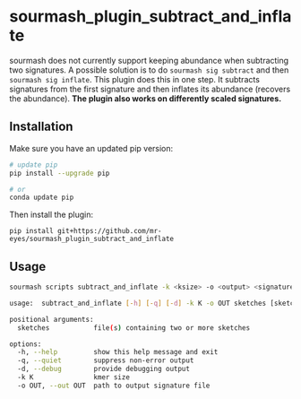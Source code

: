 # sourmash_plugin_subtract_and_inflate

sourmash does not currently support keeping abundance when subtracting two signatures. A possible solution is to do `sourmash sig subtract` and then `sourmash sig inflate`. This plugin does this in one step. It subtracts signatures from the first signature and then inflates its abundance (recovers the abundance). **The plugin also works on differently scaled signatures.**

## Installation

Make sure you have an updated pip version:

```bash
# update pip
pip install --upgrade pip

# or 
conda update pip
```

Then install the plugin:


```
pip install git+https://github.com/mr-eyes/sourmash_plugin_subtract_and_inflate
```

## Usage

```bash
sourmash scripts subtract_and_inflate -k <ksize> -o <output> <signature1> <signature2> <signature3> ...
```

```bash
usage:  subtract_and_inflate [-h] [-q] [-d] -k K -o OUT sketches [sketches ...]

positional arguments:
  sketches           file(s) containing two or more sketches

options:
  -h, --help         show this help message and exit
  -q, --quiet        suppress non-error output
  -d, --debug        provide debugging output
  -k K               kmer size
  -o OUT, --out OUT  path to output signature file
```